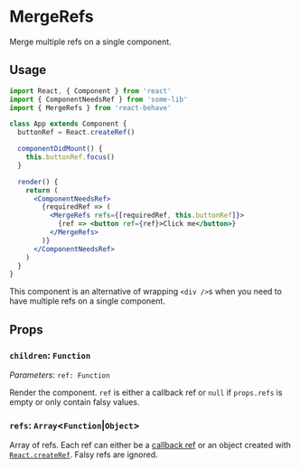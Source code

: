 <!--
  THIS FILE WAS GENERATED!
  Don't make any changes in it, update src/components/MergeRefs/MergeRefs.js instead.
  If you still need to make changes in this file, remove this header so it won't be overridden.
-->

# MergeRefs

[callback-refs]: https://reactjs.org/docs/refs-and-the-dom.html#callback-refs
[create-ref]: https://reactjs.org/docs/react-api.html#reactcreateref

Merge multiple refs on a single component.

## Usage

```jsx
import React, { Component } from 'react'
import { ComponentNeedsRef } from 'some-lib'
import { MergeRefs } from 'react-behave'

class App extends Component {
  buttonRef = React.createRef()

  componentDidMount() {
    this.buttonRef.focus()
  }

  render() {
    return (
      <ComponentNeedsRef>
        {requiredRef => (
          <MergeRefs refs={[requiredRef, this.buttonRef]}>
            {ref => <button ref={ref}>Click me</button>}
          </MergeRefs>
        )}
      </ComponentNeedsRef>
    )
  }
}
```

This component is an alternative of wrapping `<div />`s when you need to have multiple refs on a single component.

## Props

### `children`: `Function`

_Parameters_: `ref: Function`

Render the component.
`ref` is either a callback ref or `null` if `props.refs` is empty or only contain falsy values.

### `refs`: `Array`<`Function`|`Object`>

Array of refs.
Each ref can either be a [callback ref][callback-refs] or an object created with [`React.createRef`][create-ref].
Falsy refs are ignored.
